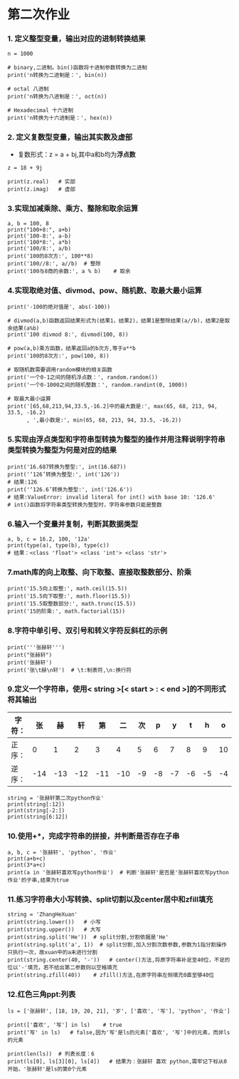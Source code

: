 # 第二次作业
### 1. 定义整型变量，输出对应的进制转换结果
```
n = 1000

# binary,二进制。bin()函数将十进制参数转换为二进制
print('n转换为二进制是：', bin(n))

# octal 八进制
print('n转换为八进制是：', oct(n))

# Hexadecimal 十六进制
print('n转换为十六进制是：', hex(n))
```

### 2. 定义复数型变量，输出其实数及虚部
- 复数形式：z = a + bj,其中a和b均为**浮点数**
```
z = 18 + 9j

print(z.real)   # 实部
print(z.imag)   # 虚部

```

### 3.实现加减乘除、乘方、整除和取余运算
```
a, b = 100, 8
print("100+8:", a+b)
print('100-8:', a-b)
print('100*8:', a*b)
print('100/8:', a/b)
print('100的8次方:', 100**8)
print('100//8:', a//b)  # 整除
print('100与8商的余数:', a % b)    # 取余
```

### 4.实现取绝对值、divmod、pow、随机数、取最大最小运算
```
print('-100的绝对值是', abs(-100))

# divmod(a,b)函数返回结果形式为(结果1，结果2)，结果1是整除结果(a//b)，结果2是取余结果(a%b)
print('100 divmod 8:', divmod(100, 8))

# pow(a,b)乘方函数，结果返回a的b次方,等于a**b
print('100的8次方:', pow(100, 8))

# 取随机数需要调用random模块的相关函数
print('一个0-1之间的随机浮点数：', random.random())
print('一个0-1000之间的随机整数：', random.randint(0, 1000))

# 取最大最小运算
print('[65,68,213,94,33.5,-16.2]中的最大数是:', max(65, 68, 213, 94, 33.5, -16.2)
      , ',最小数是:', min(65, 68, 213, 94, 33.5, -16.2))
```

### 5.实现由浮点类型和字符串型转换为整型的操作并用注释说明字符串类型转换为整型为何是对应的结果
```
print('16.687转换为整型:', int(16.687))
print('‘126’转换为整型:', int('126'))
# 结果:126
print('‘126.6’转换为整型:', int('126.6'))
# 结果:ValueError: invalid literal for int() with base 10: '126.6'
# int()函数将字符串类型转换为整型时，字符串参数只能是整数
```

### 6.输入一个变量并复制，判断其数据类型
```
a, b, c = 16.2, 100, '12a'
print(type(a), type(b), type(c))
# 结果：<class 'float'> <class 'int'> <class 'str'>
```

### 7.math库的向上取整、向下取整、直接取整数部分、阶乘
```
print('15.5向上取整:', math.ceil(15.5))
print('15.5向下取整:', math.floor(15.5))
print('15.5取整数部分:', math.trunc(15.5))
print('15的阶乘:', math.factorial(15))
```

### 8.字符中单引号、双引号和转义字符反斜杠的示例
```
print('''张赫轩''')
print("张赫轩")
print('张赫轩')
print('张\t赫\n轩')  # \t:制表符,\n:换行符
```

### 9.定义一个字符串，使用< string >[< start > : < end >]的不同形式将其输出
|字符：|张|赫|轩|第|二|次|p|y|t|h|o|n|作|业|
|---|---|---|---|---|---|---|---|---|---|---|---|---|---|---|
|正序：|0|1|2|3|4|5|6|7|8|9|10|11|12|13|
|逆序：|-14|-13|-12|-11|-10|-9|-8|-7|-6|-5|-4|-3|-2|-1|
```
string = '张赫轩第二次python作业'
print(string[:12])
print(string[-2:])
print(string[6:12])
```

### 10.使用+*，完成字符串的拼接，并判断是否存在子串
```
a, b, c = '张赫轩', 'python', '作业'
print(a+b+c)
print(3*a+c)
print(a in '张赫轩喜欢写python作业')  # 判断'张赫轩'是否是'张赫轩喜欢写python作业'的子串,结果为true
```

### 11.练习字符串大小写转换、split切割以及center居中和zfill填充
```
string = 'ZhangHeXuan'
print(string.lower())   # 小写
print(string.upper())   # 大写
print(string.split('He'))  # split分割,分割依据是'He'
print(string.split('a', 1))  # split分割,加入分割次数参数,参数为1指分割操作只执行一次，故xuan中的a未进行分割
print(string.center(40, '-'))   # center()方法,将原字符串补足至40位，不足的位以'-'填充，若不给出第二参数则以空格填充
print(string.zfill(40))    # zfill()方法,在原字符串左侧填充0直至够40位
```

### 12.红色三角ppt:列表
```
ls = ['张赫轩', [18, 19, 20, 21], '岁', ['喜欢', '写'], 'python', '作业']

print(['喜欢', '写'] in ls)    # true
print('写' in ls)   # false,因为'写'是ls的元素['喜欢', '写']中的元素，而非ls的元素

print(len(ls))  # 列表长度：6
print(ls[0], ls[3][0], ls[4])   # 结果为：张赫轩 喜欢 python,需牢记下标从0开始，'张赫轩'是ls的第0个元素
```
